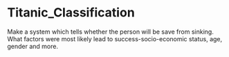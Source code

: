 # Titanic_Classification
Make a system which tells whether the person will be save from sinking. What factors were most likely lead to success-socio-economic status, age, gender and more.
